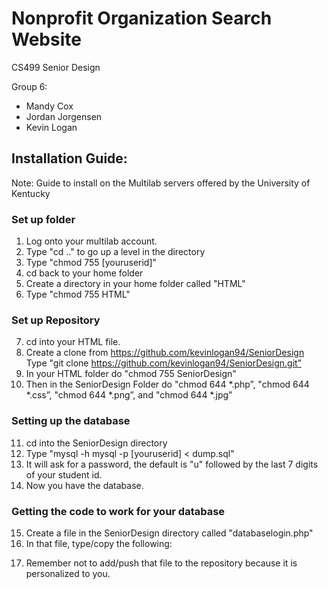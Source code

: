 # Nonprofit Organization Search Website
CS499 Senior Design

Group 6: 
* Mandy Cox 
* Jordan Jorgensen
* Kevin Logan

## Installation Guide:

Note: Guide to install on the Multilab servers offered by the University of Kentucky

### Set up folder
1.   Log onto your multilab account. 
2.   Type "cd .." to go up a level in the directory
3.   Type "chmod 755 [youruserid]"
4.   cd back to your home folder
5.   Create a directory in your home folder called "HTML"
6.   Type "chmod 755 HTML"

### Set up Repository
7. cd into your HTML file.
8. Create a clone from https://github.com/kevinlogan94/SeniorDesign
	Type "git clone https://github.com/kevinlogan94/SeniorDesign.git”
9.   In your HTML folder do "chmod 755 SeniorDesign"
10. Then in the SeniorDesign Folder do "chmod 644 *.php”, "chmod 644 *.css”, "chmod 644 *.png”, and "chmod 644 *.jpg”

### Setting up the database

11.    cd into the SeniorDesign directory
12.    Type "mysql -h mysql -p [youruserid] < dump.sql"
13.    It will ask for a password, the default is "u" followed by the last 7 digits of your student id.
14.    Now you have the database.

### Getting the code to work for your database

15.    Create a file in the SeniorDesign directory called "databaselogin.php"
16.  In that file, type/copy the following:

<?php
$db_username = "[userid]";
$db_password = "[your mysql password]";
$database = "[userid]";
$server = "mysql";
?>

17.  Remember not to add/push that file to the repository because it is personalized to you.


